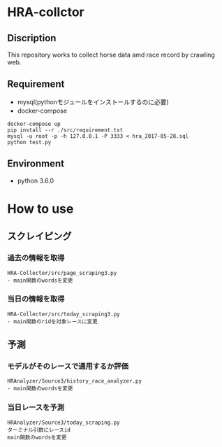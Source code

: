 # HRA-collctor

## Discription
This repository works to collect horse data amd race record by crawling web.

## Requirement
+ mysql(pythonモジュールをインストールするのに必要)
+ docker-compose
　　
```
docker-compose up
pip install --r ./src/requirement.txt
mysql -u root -p -h 127.0.0.1 -P 3333 < hra_2017-05-28.sql
python test.py
```


## Environment
+ python 3.6.0


# How to use

## スクレイピング

### 過去の情報を取得
	HRA-Collecter/src/page_scraping3.py
	- main関数のwordsを変更

### 当日の情報を取得
	HRA-Collecter/src/today_scraping3.py
	- main関数のridを対象レースに変更

## 予測
### モデルがそのレースで通用するか評価
	HRAnalyzer/Source3/history_race_analyzer.py
	- main関数のwordsを変更

### 当日レースを予測
	HRAnalyzer/Source3/today_scraping.py
	ターミナル引数にレースid
	main関数のwordsを変更

